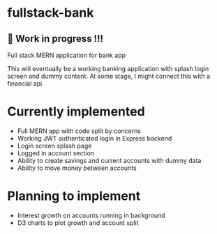 # fullstack-bank
## 🛑 Work in progress !!!
Full stack MERN application for bank app

This will eventually be a working banking application with splash login screen and dummy content. At some stage, I might connect this with a financial api.

# Currently implemented
* Full MERN app with code split by concerns
* Working JWT authenticated login in Express backend
* Login screen splash page
* Logged in account section
* Ability to create savings and current accounts with dummy data
* Ability to move money between accounts

# Planning to implement
* Interest growth on accounts running in background
* D3 charts to plot growth and account split
